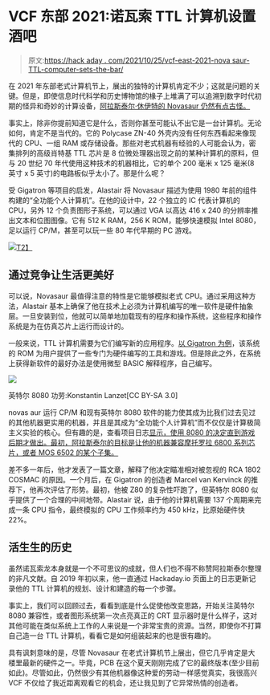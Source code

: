 # VCF 东部 2021:诺瓦索 TTL 计算机设置酒吧

> 原文:[https://hack aday . com/2021/10/25/vcf-east-2021-nova saur-TTL-computer-sets-the-bar/](https://hackaday.com/2021/10/25/vcf-east-2021-novasaur-ttl-computer-sets-the-bar/)

在 2021 年东部老式计算机节上，展出的独特的计算机肯定不少；这就是问题的关键。但是，即使信息时代科学和历史博物馆的椽子上堆满了可以追溯到数字时代初期的怪异和奇妙的计算设备，[阿拉斯泰尔·休伊特的 Novasaur 仍然有点古怪。](https://hackaday.io/project/164212-novasaur-cpm-ttl-retrocomputer)

事实上，除非你提前知道它是什么，否则你甚至可能认不出它是一台计算机。无论如何，肯定不是当代的。它的 Polycase ZN-40 外壳内没有任何东西看起来像现代的 CPU、一组 RAM 或存储设备。那些对老式机器有经验的人可能会认为，密集排列的高级肖特基 TTL 芯片是 8 位微处理器出现之前的某种计算机的原料，但与 20 世纪 70 年代使用这种技术的机器相比，它的单个 200 毫米 x 125 毫米(8 英寸 x 5 英寸)的电路板似乎太小了。那是什么呢？

受 Gigatron 等项目的启发，Alastair 将 Novasaur 描述为使用 1980 年前的组件构建的“全功能个人计算机”。在他的设计中，22 个独立的 IC 代表计算机的 CPU，另外 12 个负责图形子系统，可以通过 VGA 以高达 416 x 240 的分辨率推出文本和位图图像。它有 512 K RAM，256 K ROM，能够快速模拟 Intel 8080，足以运行 CP/M，甚至可以玩一些 80 年代早期的 PC 游戏。

[![](../Images/446d40ab3a98a59297235e3fcd8ad472.png)T2】](https://hackaday.com/wp-content/uploads/2021/10/novasaur_board.jpg)

## 通过竞争让生活更美好

可以说，Novasaur 最值得注意的特性是它能够模拟老式 CPU。通过采用这种方法，Alastair 基本上确保了他在技术上必须为计算机编写的唯一软件是硬件抽象层。一旦安装到位，他就可以简单地加载现有的程序和操作系统，这些程序和操作系统是为在仿真芯片上运行而设计的。

一般来说，TTL 计算机需要为它们编写新的应用程序。[以 Gigatron 为例](https://hackaday.com/2019/03/25/how-the-gigatron-ttl-microcomputer-works/)，该系统的 ROM 为用户提供了一些专门为硬件编写的工具和游戏。但是除此之外，在系统上获得新软件的最好办法是使用微型 BASIC 解释程序，自己编写。

[![](../Images/4cbbfcc333b3519d92b8ad2e828a4b63.png)](https://hackaday.com/wp-content/uploads/2019/06/8080-sbc-featured.jpg) 

英特尔 8080 功劳:Konstantin Lanzet[CC BY-SA 3.0]

novas aur 运行 CP/M 和现有英特尔 8080 软件的能力使其成为比我们过去见过的其他机器更实用的机器，并且是其成为“全功能个人计算机”而不仅仅是计算极简主义实验的核心。但有趣的是，查看项目日志[显示，使用 8080 的决定直到游戏后期才做出。最初，阿拉斯泰尔的目标是让他的机器兼容摩托罗拉 6800 系列芯片，或者 MOS 6502 的某个子集。](https://hackaday.io/project/164212/logs)

差不多一年后，他才发表了一篇文章，解释了他决定瞄准相对被忽视的 RCA 1802 COSMAC 的原因。一个月后，在 Gigatron 的创造者 Marcel van Kervinck 的推荐下，他再次评估了形势。最初，他被 Z80 的复杂性吓跑了，但英特尔 8080 似乎提供了一个合理的中间地带。Alastair 说，由于他的计算机需要 137 个周期来完成一条 CPU 指令，最终模拟的 CPU 工作频率约为 450 kHz，比原始硬件快 22%。

## 活生生的历史

虽然诺瓦索龙本身就是一个不可思议的成就，但人们也不得不称赞阿拉斯泰尔整理的非凡文献。自 2019 年初以来，他一直通过 Hackaday.io 页面上的日志更新记录他的 TTL 计算机的规划、设计和建造的每一个步骤。

事实上，我们可以回顾过去，看看到底是什么促使他改变思路，开始关注英特尔 8080 兼容性，或者图形系统第一次点亮真正的 CRT 显示器时是什么样子，这对其他可能在类似系统上工作的人来说是一个非常宝贵的资源。当然，即使你不打算自己造一台 TTL 计算机，看看它是如何组装起来的也是很有趣的。

具有讽刺意味的是，尽管 Novasaur 在老式计算机节上展出，但它几乎肯定是大楼里最新的硬件之一。毕竟，PCB 在这个夏天刚刚完成了它的最终版本(至少目前如此)。尽管如此，仍然很少有其他机器像这种爱的劳动一样感觉真实，我很高兴 VCF 不仅给了我近距离观看它的机会，还让我见到了它异常热情的创造者。